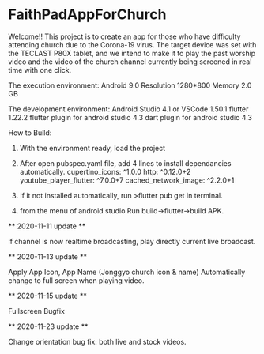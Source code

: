 # FaithPadAppForChurch

Welcome!!
This project is to create an app for those who have difficulty attending church due to the Corona-19 virus.
The target device was set with the TECLAST P80X tablet, and we intend to make it to play the past worship video and the video of the church channel currently being screened in real time with one click.

The execution environment:
Android 9.0
Resolution 1280*800
Memory 2.0 GB

The development environment:
Android Studio 4.1 or VSCode 1.50.1
flutter 1.22.2
flutter plugin for android studio 4.3
dart plugin for android studio 4.3

How to Build:
1. With the environment ready, load the project

2. After open pubspec.yaml file, add 4 lines to install dependancies automatically.
  cupertino_icons: ^1.0.0
  http: ^0.12.0+2
  youtube_player_flutter: ^7.0.0+7
  cached_network_image: ^2.2.0+1
  
3. If it not installed automatically, run >flutter pub get in terminal.

4. from the menu of android studio Run build->flutter->build APK.

** 2020-11-11 update **

if channel is now realtime broadcasting, play directly current live broadcast.

** 2020-11-13 update **

Apply App Icon, App Name (Jonggyo church icon & name)
Automatically change to full screen when playing video.

** 2020-11-15 update **

Fullscreen Bugfix

** 2020-11-23 update **

Change orientation bug fix: both live and stock videos.

